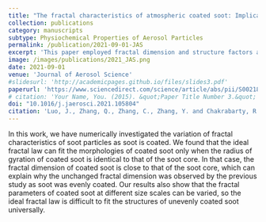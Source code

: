 ```yaml
---
title: "The fractal characteristics of atmospheric coated soot: Implication for morphological analysis"
collection: publications
category: manuscripts
subtype: Physiochemical Properties of Aerosol Particles
permalink: /publication/2021-09-01-JAS
excerpt: 'This paper employed fractal dimension and structure factors analysis to investigate the morphological parameter differences of particles with varying degrees of coating.'
image: /images/publications/2021_JAS.png
date: 2021-09-01
venue: 'Journal of Aerosol Science'
#slidesurl: 'http://academicpages.github.io/files/slides3.pdf'
paperurl: 'https://www.sciencedirect.com/science/article/abs/pii/S0021850221005358'
# citation: 'Your Name, You. (2015). &quot;Paper Title Number 3.&quot; <i>Journal 1</i>. 1(3).'
doi: "10.1016/j.jaerosci.2021.105804"
citation: 'Luo, J., Zhang, Q., Zhang, C., Zhang, Y. and Chakrabarty, R.K., 2021. The fractal characteristics of atmospheric coated soot: Implication for morphological analysis. Journal of Aerosol Science, 157, p.105804.'
---
```


<!--more-->
<!-- #details of this work -->

In this work, we have numerically investigated the variation of fractal characteristics of soot particles as soot is coated. We found that the ideal fractal law can fit the morphologies of coated soot only when the radius of gyration of coated soot is identical to that of the soot core. In that case, the fractal dimension of coated soot is close to that of the soot core, which can explain why the unchanged fractal dimension was observed by the previous study as soot was evenly coated. Our results also show that the fractal parameters of coated soot at different size scales can be varied, so the ideal fractal law is difficult to fit the structures of unevenly coated soot universally.